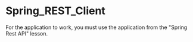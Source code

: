 # Spring_REST_Client

For the application to work, you must use the application from the "Spring Rest API" lesson.
